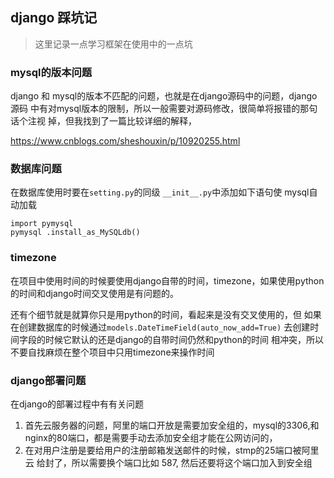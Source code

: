 django 踩坑记
----------


> 这里记录一点学习框架在使用中的一点坑

###  mysql的版本问题
django 和 mysql的版本不匹配的问题，也就是在django源码中的问题，django源码
中有对mysql版本的限制，所以一般需要对源码修改，很简单将报错的那句话个注视
掉，但我找到了一篇比较详细的解释，

https://www.cnblogs.com/sheshouxin/p/10920255.html
### 数据库问题

在数据库使用时要在`setting.py`的同级 `__init__.py`中添加如下语句使
mysql自动加载

    import pymysql
    pymysql .install_as_MySQLdb()

### timezone
在项目中使用时间的时候要使用django自带的时间，timezone，如果使用python
的时间和django时间交叉使用是有问题的。

还有个细节就是就算你只是用python的时间，看起来是没有交叉使用的，但
如果在创建数据库的时候通过`models.DateTimeField(auto_now_add=True)`
去创建时间字段的时候它默认的还是django的自带时间仍然和python的时间
相冲突，所以不要自找麻烦在整个项目中只用timezone来操作时间

### django部署问题

在django的部署过程中有有关问题

1. 首先云服务器的问题，阿里的端口开放是需要加安全组的，mysql的3306,和 
nginx的80端口，都是需要手动去添加安全组才能在公网访问的， 
2. 在对用户注册是要给用户的注册邮箱发送邮件的时候，stmp的25端口被阿里云
给封了，所以需要换个端口比如 587, 然后还要将这个端口加入到安全组
 





